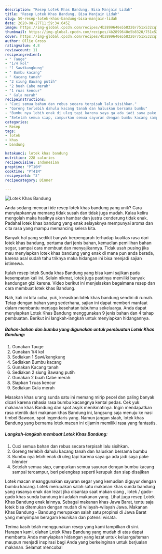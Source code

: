 ```yaml
---
description: "Resep Lotek Khas Bandung, Bisa Manjain Lidah"
title: "Resep Lotek Khas Bandung, Bisa Manjain Lidah"
slug: 50-resep-lotek-khas-bandung-bisa-manjain-lidah
date: 2020-08-27T11:59:34.645Z
image: https://img-global.cpcdn.com/recipes/4b2899640e5b8320/751x532cq70/lotek-khas-bandung-foto-resep-utama.jpg
thumbnail: https://img-global.cpcdn.com/recipes/4b2899640e5b8320/751x532cq70/lotek-khas-bandung-foto-resep-utama.jpg
cover: https://img-global.cpcdn.com/recipes/4b2899640e5b8320/751x532cq70/lotek-khas-bandung-foto-resep-utama.jpg
author: Ollie Gross
ratingvalue: 4.8
reviewcount: 11
recipeingredient:
- " Tauge"
- "1/4 kol"
- "1 Sawikangkung"
- " Bumbu kacang"
- " Kacang tanah"
- "2 siung Bawang putih"
- "2 buah Cabe merah"
- "1 ruas kencur"
- " Gula merah"
recipeinstructions:
- "Cuci semua bahan dan rebus secara terpisah lalu sisihkan."
- "Goreng terlebih dahulu kacang tanah dan haluskan bersama bumbu"
- "Bumbu nya lebih enak di uleg tapi karena saya ga ada jadi saya pake blender"
- "Setelah semua siap, campurkan semua sayuran dengan bumbu kacang sampai tercampur, beri pelengkap seperti kerupuk dan siap disajikan"
categories:
- Resep
tags:
- lotek
- khas
- bandung

katakunci: lotek khas bandung 
nutrition: 228 calories
recipecuisine: Indonesian
preptime: "PT16M"
cooktime: "PT41M"
recipeyield: "3"
recipecategory: Dinner

---
```



![Lotek Khas Bandung](https://img-global.cpcdn.com/recipes/4b2899640e5b8320/751x532cq70/lotek-khas-bandung-foto-resep-utama.jpg)

Anda sedang mencari ide resep lotek khas bandung yang unik? Cara menyiapkannya memang tidak susah dan tidak juga mudah. Kalau keliru mengolah maka hasilnya akan hambar dan justru cenderung tidak enak. Padahal lotek khas bandung yang enak selayaknya mempunyai aroma dan cita rasa yang mampu memancing selera kita.

Banyak hal yang sedikit banyak berpengaruh terhadap kualitas rasa dari lotek khas bandung, pertama dari jenis bahan, kemudian pemilihan bahan segar, sampai cara membuat dan menyajikannya. Tidak usah pusing jika mau menyiapkan lotek khas bandung yang enak di mana pun anda berada, karena asal sudah tahu triknya maka hidangan ini bisa menjadi sajian istimewa.

Itulah resep lotek Sunda khas Bandung yang bisa kami sajikan pada kesempatan kali ini. Selain nikmat, lotek juga pastinya memiliki banyak kandungan gizi karena. Video berikut ini menjelaskan bagaimana resep dan cara membuat lotek khas Bandung.


Nah, kali ini kita coba, yuk, kreasikan lotek khas bandung sendiri di rumah. Tetap dengan bahan yang sederhana, sajian ini dapat memberi manfaat dalam membantu menjaga kesehatan tubuhmu sekeluarga. Anda dapat menyiapkan Lotek Khas Bandung menggunakan 9 jenis bahan dan 4 tahap pembuatan. Berikut ini langkah-langkah untuk menyiapkan hidangannya.

<!--inarticleads1-->

##### Bahan-bahan dan bumbu yang digunakan untuk pembuatan Lotek Khas Bandung:

1. Gunakan  Tauge
1. Gunakan 1/4 kol
1. Sediakan 1 Sawi/kangkung
1. Sediakan  Bumbu kacang
1. Gunakan  Kacang tanah
1. Sediakan 2 siung Bawang putih
1. Gunakan 2 buah Cabe merah
1. Siapkan 1 ruas kencur
1. Sediakan  Gula merah


Masakan khas urang sunda satu ini memang mirip pecel dan paling banyak dicari karena rahasia rasa bumbu kacangnya kental pedas. Cek yuk makanan khas Bandung dan spot asyik menikmatinya. Ingin mendapatkan rasa otentik dari makanan khas Bandung ini, langsung saja menuju ke nasi timbel Bawean, spot legendaris yang. Namun jangan slaah, lotek khas Bandung yang bernama lotek macan ini dijamin memiliki rasa yang fantastis. 

<!--inarticleads2-->

##### Langkah-langkah membuat Lotek Khas Bandung:

1. Cuci semua bahan dan rebus secara terpisah lalu sisihkan.
1. Goreng terlebih dahulu kacang tanah dan haluskan bersama bumbu
1. Bumbu nya lebih enak di uleg tapi karena saya ga ada jadi saya pake blender
1. Setelah semua siap, campurkan semua sayuran dengan bumbu kacang sampai tercampur, beri pelengkap seperti kerupuk dan siap disajikan


Lotek macan meanggunakan sayuran segar yang kemudian diguyur dengan bumbu kacang. Lotek merupakan salah satu makanan khas sunda bandung yang rasanya enak dan lezat jika disantap saat makan siang , lotek / gado-gado khas sunda bandung ini adalah makanan yang. Lihat juga resep Lotek Khas Bandung enak lainnya. Sebagai makanan khas Jawa Barat, tentu saja lotek bisa ditemukan dengan mudah di wilayah-wilayah Jawa. Makanan Khas Bandung - Bandung merupakan salah satu propinsi di Jawa Barat yang menyimpan beragam keunikan dan potensi wisata. 

Terima kasih telah menggunakan resep yang kami tampilkan di sini. Harapan kami, olahan Lotek Khas Bandung yang mudah di atas dapat membantu Anda menyiapkan hidangan yang lezat untuk keluarga/teman maupun menjadi inspirasi bagi Anda yang berkeinginan untuk berjualan makanan. Selamat mencoba!
